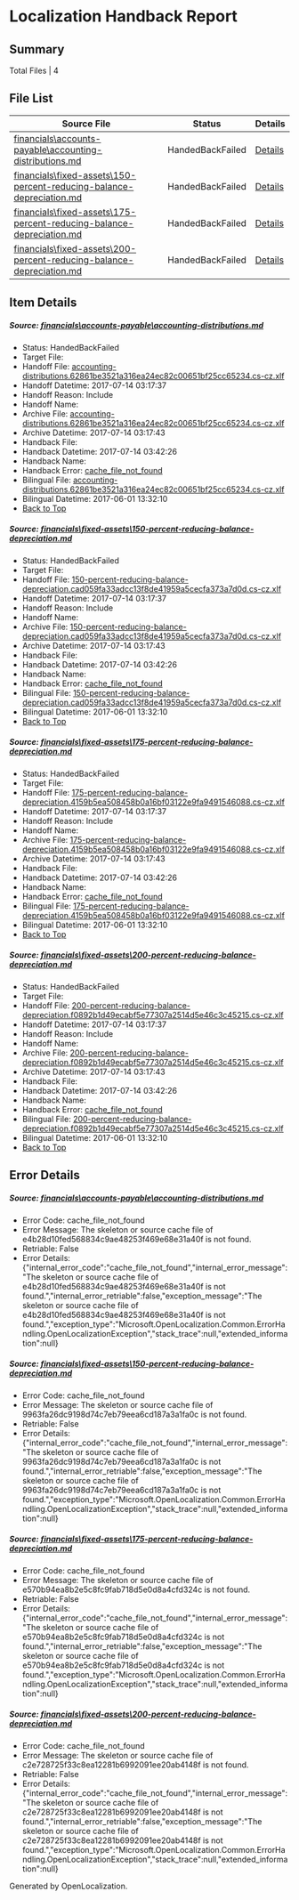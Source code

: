 # <a name='report-top'></a> Localization Handback Report

## Summary
 Total Files | 4

## File List
 Source File | Status | Details 
 ----------- | ------ | ------- 
 [financials\accounts-payable\accounting-distributions.md](https://github.com/OpenLocalizationTestOrg/AX-Docs-Sandbox/blob/03828eb59eb3e781dc40f6ddd78e1cfd147d3f53/financials/accounts-payable/accounting-distributions.md) | HandedBackFailed | [Details](#bbf23d9cab01e8cdbae776c9310fbd19b429443d2675)
 [financials\fixed-assets\150-percent-reducing-balance-depreciation.md](https://github.com/OpenLocalizationTestOrg/AX-Docs-Sandbox/blob/03828eb59eb3e781dc40f6ddd78e1cfd147d3f53/financials/fixed-assets/150-percent-reducing-balance-depreciation.md) | HandedBackFailed | [Details](#c962d6ac1ab50d4ae37d4ba5802d072a7a59aea62953)
 [financials\fixed-assets\175-percent-reducing-balance-depreciation.md](https://github.com/OpenLocalizationTestOrg/AX-Docs-Sandbox/blob/03828eb59eb3e781dc40f6ddd78e1cfd147d3f53/financials/fixed-assets/175-percent-reducing-balance-depreciation.md) | HandedBackFailed | [Details](#32d59e9e4f1844762de7bd7c32a2b89724f751122954)
 [financials\fixed-assets\200-percent-reducing-balance-depreciation.md](https://github.com/OpenLocalizationTestOrg/AX-Docs-Sandbox/blob/03828eb59eb3e781dc40f6ddd78e1cfd147d3f53/financials/fixed-assets/200-percent-reducing-balance-depreciation.md) | HandedBackFailed | [Details](#f8ffec057a332fa5d29bea503424db4b5e88aa032955)

## Item Details
##### <a name='bbf23d9cab01e8cdbae776c9310fbd19b429443d2675'></a> Source: [financials\accounts-payable\accounting-distributions.md](https://github.com/OpenLocalizationTestOrg/AX-Docs-Sandbox/blob/03828eb59eb3e781dc40f6ddd78e1cfd147d3f53/financials/accounts-payable/accounting-distributions.md)
* Status: HandedBackFailed
* Target File: 
* Handoff File: [accounting-distributions.62861be3521a316ea24ec82c00651bf25cc65234.cs-cz.xlf](https://github.com/OpenLocalizationTestOrg/AX-Docs-Sandbox.handoff/blob/b62ff70fb82bf8d8cd22514fc62ac496b3068966/ol-handoff/OpenLocalizationTestOrg/AX-Docs-Sandbox.cs-cz/master/basic/accounting-distributions.62861be3521a316ea24ec82c00651bf25cc65234.cs-cz.xlf)
* Handoff Datetime: 2017-07-14 03:17:37
* Handoff Reason: Include
* Handoff Name: 
* Archive File: [accounting-distributions.62861be3521a316ea24ec82c00651bf25cc65234.cs-cz.xlf](https://github.com/OpenLocalizationTestOrg/AX-Docs-Sandbox.handoff/blob/0dc0cabe9b8fcb566a53d516421dccd7b64709ca/ol-archive/OpenLocalizationTestOrg/AX-Docs-Sandbox.cs-cz/master/basic/accounting-distributions.62861be3521a316ea24ec82c00651bf25cc65234.cs-cz.xlf)
* Archive Datetime: 2017-07-14 03:17:43
* Handback File: 
* Handback Datetime: 2017-07-14 03:42:26
* Handback Name: 
* Handback Error: [cache_file_not_found](#bbf23d9cab01e8cdbae776c9310fbd19b429443d2675cache_file_not_found)
* Bilingual File: [accounting-distributions.62861be3521a316ea24ec82c00651bf25cc65234.cs-cz.xlf](https://github.com/OpenLocalizationTestOrg/AX-Docs-Sandbox.handback/blob/e873b20d7e29c47c64aba4d914d5833d28a30124/ol-handback/OpenLocalizationTestOrg/AX-Docs-Sandbox.cs-cz/master/basic/accounting-distributions.62861be3521a316ea24ec82c00651bf25cc65234.cs-cz.xlf)
* Bilingual Datetime: 2017-06-01 13:32:10
* [Back to Top](#report-top)

##### <a name='c962d6ac1ab50d4ae37d4ba5802d072a7a59aea62953'></a> Source: [financials\fixed-assets\150-percent-reducing-balance-depreciation.md](https://github.com/OpenLocalizationTestOrg/AX-Docs-Sandbox/blob/03828eb59eb3e781dc40f6ddd78e1cfd147d3f53/financials/fixed-assets/150-percent-reducing-balance-depreciation.md)
* Status: HandedBackFailed
* Target File: 
* Handoff File: [150-percent-reducing-balance-depreciation.cad059fa33adcc13f8de41959a5cecfa373a7d0d.cs-cz.xlf](https://github.com/OpenLocalizationTestOrg/AX-Docs-Sandbox.handoff/blob/b62ff70fb82bf8d8cd22514fc62ac496b3068966/ol-handoff/OpenLocalizationTestOrg/AX-Docs-Sandbox.cs-cz/master/basic/150-percent-reducing-balance-depreciation.cad059fa33adcc13f8de41959a5cecfa373a7d0d.cs-cz.xlf)
* Handoff Datetime: 2017-07-14 03:17:37
* Handoff Reason: Include
* Handoff Name: 
* Archive File: [150-percent-reducing-balance-depreciation.cad059fa33adcc13f8de41959a5cecfa373a7d0d.cs-cz.xlf](https://github.com/OpenLocalizationTestOrg/AX-Docs-Sandbox.handoff/blob/0dc0cabe9b8fcb566a53d516421dccd7b64709ca/ol-archive/OpenLocalizationTestOrg/AX-Docs-Sandbox.cs-cz/master/basic/150-percent-reducing-balance-depreciation.cad059fa33adcc13f8de41959a5cecfa373a7d0d.cs-cz.xlf)
* Archive Datetime: 2017-07-14 03:17:43
* Handback File: 
* Handback Datetime: 2017-07-14 03:42:26
* Handback Name: 
* Handback Error: [cache_file_not_found](#c962d6ac1ab50d4ae37d4ba5802d072a7a59aea62953cache_file_not_found)
* Bilingual File: [150-percent-reducing-balance-depreciation.cad059fa33adcc13f8de41959a5cecfa373a7d0d.cs-cz.xlf](https://github.com/OpenLocalizationTestOrg/AX-Docs-Sandbox.handback/blob/e873b20d7e29c47c64aba4d914d5833d28a30124/ol-handback/OpenLocalizationTestOrg/AX-Docs-Sandbox.cs-cz/master/basic/150-percent-reducing-balance-depreciation.cad059fa33adcc13f8de41959a5cecfa373a7d0d.cs-cz.xlf)
* Bilingual Datetime: 2017-06-01 13:32:10
* [Back to Top](#report-top)

##### <a name='32d59e9e4f1844762de7bd7c32a2b89724f751122954'></a> Source: [financials\fixed-assets\175-percent-reducing-balance-depreciation.md](https://github.com/OpenLocalizationTestOrg/AX-Docs-Sandbox/blob/03828eb59eb3e781dc40f6ddd78e1cfd147d3f53/financials/fixed-assets/175-percent-reducing-balance-depreciation.md)
* Status: HandedBackFailed
* Target File: 
* Handoff File: [175-percent-reducing-balance-depreciation.4159b5ea508458b0a16bf03122e9fa9491546088.cs-cz.xlf](https://github.com/OpenLocalizationTestOrg/AX-Docs-Sandbox.handoff/blob/b62ff70fb82bf8d8cd22514fc62ac496b3068966/ol-handoff/OpenLocalizationTestOrg/AX-Docs-Sandbox.cs-cz/master/basic/175-percent-reducing-balance-depreciation.4159b5ea508458b0a16bf03122e9fa9491546088.cs-cz.xlf)
* Handoff Datetime: 2017-07-14 03:17:37
* Handoff Reason: Include
* Handoff Name: 
* Archive File: [175-percent-reducing-balance-depreciation.4159b5ea508458b0a16bf03122e9fa9491546088.cs-cz.xlf](https://github.com/OpenLocalizationTestOrg/AX-Docs-Sandbox.handoff/blob/0dc0cabe9b8fcb566a53d516421dccd7b64709ca/ol-archive/OpenLocalizationTestOrg/AX-Docs-Sandbox.cs-cz/master/basic/175-percent-reducing-balance-depreciation.4159b5ea508458b0a16bf03122e9fa9491546088.cs-cz.xlf)
* Archive Datetime: 2017-07-14 03:17:43
* Handback File: 
* Handback Datetime: 2017-07-14 03:42:26
* Handback Name: 
* Handback Error: [cache_file_not_found](#32d59e9e4f1844762de7bd7c32a2b89724f751122954cache_file_not_found)
* Bilingual File: [175-percent-reducing-balance-depreciation.4159b5ea508458b0a16bf03122e9fa9491546088.cs-cz.xlf](https://github.com/OpenLocalizationTestOrg/AX-Docs-Sandbox.handback/blob/e873b20d7e29c47c64aba4d914d5833d28a30124/ol-handback/OpenLocalizationTestOrg/AX-Docs-Sandbox.cs-cz/master/basic/175-percent-reducing-balance-depreciation.4159b5ea508458b0a16bf03122e9fa9491546088.cs-cz.xlf)
* Bilingual Datetime: 2017-06-01 13:32:10
* [Back to Top](#report-top)

##### <a name='f8ffec057a332fa5d29bea503424db4b5e88aa032955'></a> Source: [financials\fixed-assets\200-percent-reducing-balance-depreciation.md](https://github.com/OpenLocalizationTestOrg/AX-Docs-Sandbox/blob/03828eb59eb3e781dc40f6ddd78e1cfd147d3f53/financials/fixed-assets/200-percent-reducing-balance-depreciation.md)
* Status: HandedBackFailed
* Target File: 
* Handoff File: [200-percent-reducing-balance-depreciation.f0892b1d49ecabf5e77307a2514d5e46c3c45215.cs-cz.xlf](https://github.com/OpenLocalizationTestOrg/AX-Docs-Sandbox.handoff/blob/b62ff70fb82bf8d8cd22514fc62ac496b3068966/ol-handoff/OpenLocalizationTestOrg/AX-Docs-Sandbox.cs-cz/master/basic/200-percent-reducing-balance-depreciation.f0892b1d49ecabf5e77307a2514d5e46c3c45215.cs-cz.xlf)
* Handoff Datetime: 2017-07-14 03:17:37
* Handoff Reason: Include
* Handoff Name: 
* Archive File: [200-percent-reducing-balance-depreciation.f0892b1d49ecabf5e77307a2514d5e46c3c45215.cs-cz.xlf](https://github.com/OpenLocalizationTestOrg/AX-Docs-Sandbox.handoff/blob/0dc0cabe9b8fcb566a53d516421dccd7b64709ca/ol-archive/OpenLocalizationTestOrg/AX-Docs-Sandbox.cs-cz/master/basic/200-percent-reducing-balance-depreciation.f0892b1d49ecabf5e77307a2514d5e46c3c45215.cs-cz.xlf)
* Archive Datetime: 2017-07-14 03:17:43
* Handback File: 
* Handback Datetime: 2017-07-14 03:42:26
* Handback Name: 
* Handback Error: [cache_file_not_found](#f8ffec057a332fa5d29bea503424db4b5e88aa032955cache_file_not_found)
* Bilingual File: [200-percent-reducing-balance-depreciation.f0892b1d49ecabf5e77307a2514d5e46c3c45215.cs-cz.xlf](https://github.com/OpenLocalizationTestOrg/AX-Docs-Sandbox.handback/blob/e873b20d7e29c47c64aba4d914d5833d28a30124/ol-handback/OpenLocalizationTestOrg/AX-Docs-Sandbox.cs-cz/master/basic/200-percent-reducing-balance-depreciation.f0892b1d49ecabf5e77307a2514d5e46c3c45215.cs-cz.xlf)
* Bilingual Datetime: 2017-06-01 13:32:10
* [Back to Top](#report-top)


## Error Details
##### <a name='bbf23d9cab01e8cdbae776c9310fbd19b429443d2675cache_file_not_found'></a> Source: [financials\accounts-payable\accounting-distributions.md](#bbf23d9cab01e8cdbae776c9310fbd19b429443d2675)
* Error Code: cache_file_not_found
* Error Message: The skeleton or source cache file of e4b28d10fed568834c9ae48253f469e68e31a40f is not found.
* Retriable: False
* Error Details: {"internal_error_code":"cache_file_not_found","internal_error_message":"The skeleton or source cache file of e4b28d10fed568834c9ae48253f469e68e31a40f is not found.","internal_error_retriable":false,"exception_message":"The skeleton or source cache file of e4b28d10fed568834c9ae48253f469e68e31a40f is not found.","exception_type":"Microsoft.OpenLocalization.Common.ErrorHandling.OpenLocalizationException","stack_trace":null,"extended_information":null}

##### <a name='c962d6ac1ab50d4ae37d4ba5802d072a7a59aea62953cache_file_not_found'></a> Source: [financials\fixed-assets\150-percent-reducing-balance-depreciation.md](#c962d6ac1ab50d4ae37d4ba5802d072a7a59aea62953)
* Error Code: cache_file_not_found
* Error Message: The skeleton or source cache file of 9963fa26dc9198d74c7eb79eea6cd187a3a1fa0c is not found.
* Retriable: False
* Error Details: {"internal_error_code":"cache_file_not_found","internal_error_message":"The skeleton or source cache file of 9963fa26dc9198d74c7eb79eea6cd187a3a1fa0c is not found.","internal_error_retriable":false,"exception_message":"The skeleton or source cache file of 9963fa26dc9198d74c7eb79eea6cd187a3a1fa0c is not found.","exception_type":"Microsoft.OpenLocalization.Common.ErrorHandling.OpenLocalizationException","stack_trace":null,"extended_information":null}

##### <a name='32d59e9e4f1844762de7bd7c32a2b89724f751122954cache_file_not_found'></a> Source: [financials\fixed-assets\175-percent-reducing-balance-depreciation.md](#32d59e9e4f1844762de7bd7c32a2b89724f751122954)
* Error Code: cache_file_not_found
* Error Message: The skeleton or source cache file of e570b94ea8b2e5c8fc9fab718d5e0d8a4cfd324c is not found.
* Retriable: False
* Error Details: {"internal_error_code":"cache_file_not_found","internal_error_message":"The skeleton or source cache file of e570b94ea8b2e5c8fc9fab718d5e0d8a4cfd324c is not found.","internal_error_retriable":false,"exception_message":"The skeleton or source cache file of e570b94ea8b2e5c8fc9fab718d5e0d8a4cfd324c is not found.","exception_type":"Microsoft.OpenLocalization.Common.ErrorHandling.OpenLocalizationException","stack_trace":null,"extended_information":null}

##### <a name='f8ffec057a332fa5d29bea503424db4b5e88aa032955cache_file_not_found'></a> Source: [financials\fixed-assets\200-percent-reducing-balance-depreciation.md](#f8ffec057a332fa5d29bea503424db4b5e88aa032955)
* Error Code: cache_file_not_found
* Error Message: The skeleton or source cache file of c2e728725f33c8ea12281b6992091ee20ab4148f is not found.
* Retriable: False
* Error Details: {"internal_error_code":"cache_file_not_found","internal_error_message":"The skeleton or source cache file of c2e728725f33c8ea12281b6992091ee20ab4148f is not found.","internal_error_retriable":false,"exception_message":"The skeleton or source cache file of c2e728725f33c8ea12281b6992091ee20ab4148f is not found.","exception_type":"Microsoft.OpenLocalization.Common.ErrorHandling.OpenLocalizationException","stack_trace":null,"extended_information":null}


Generated by OpenLocalization.
